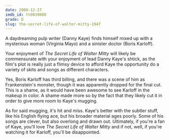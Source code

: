 ```yaml
---
date: 2008-12-27
imdb_id: tt0039808
grade: D
slug: the-secret-life-of-walter-mitty-1947
---
```


A daydreaming pulp writer (Danny Kaye) finds himself mixed up with a mysterious woman (Virginia Mayo) and a sinister doctor (Boris Karloff).

Your enjoyment of _The Secret Life of Walter Mitty_ will likely be commensurate with your enjoyment of lead Danny Kaye's shtick, as the film's plot is really just a flimsy device to afford Kaye the opportunity do a variety of skits and songs as different characters.

Yes, Boris Karloff has third billing, and there was a scene of him as Frankenstein's monster, though it was apparently dropped for the final cut. This is a shame, as it would have been awesome to see Karloff in the makeup in color. A shame made more so by the fact that they likely cut it in order to give more room to Kaye's mugging.

As for said mugging, it's hit and miss. Kaye's better with the subtler stuff, like his English flying ace, but his broader material ages poorly. Some of his songs are clever, but also overlong and drawn out. Ultimately, if you're a fan of Kaye, you'll love _The Secret Life of Walter Mitty_ and if not, well, if you're watching it for Karloff, you'll be disappointed.
